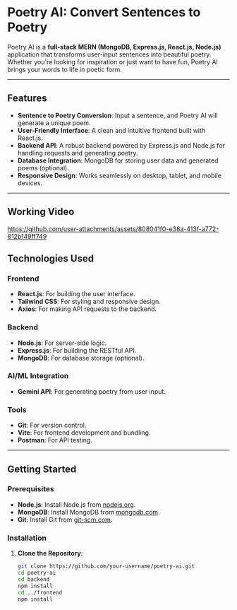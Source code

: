 # Poetry AI: Convert Sentences to Poetry

Poetry AI is a **full-stack MERN (MongoDB, Express.js, React.js, Node.js)** application that transforms user-input sentences into beautiful poetry. Whether you're looking for inspiration or just want to have fun, Poetry AI brings your words to life in poetic form.

---

## Features

- **Sentence to Poetry Conversion**: Input a sentence, and Poetry AI will generate a unique poem.
- **User-Friendly Interface**: A clean and intuitive frontend built with React.js.
- **Backend API**: A robust backend powered by Express.js and Node.js for handling requests and generating poetry.
- **Database Integration**: MongoDB for storing user data and generated poems (optional).
- **Responsive Design**: Works seamlessly on desktop, tablet, and mobile devices.

---
## Working Video 
https://github.com/user-attachments/assets/808041f0-e38a-413f-a772-812b149ff749




## Technologies Used

### Frontend
- **React.js**: For building the user interface.
- **Tailwind CSS**: For styling and responsive design.
- **Axios**: For making API requests to the backend.

### Backend
- **Node.js**: For server-side logic.
- **Express.js**: For building the RESTful API.
- **MongoDB**: For database storage (optional).

### AI/ML Integration
- **Gemini API**: For generating poetry from user input.

### Tools
- **Git**: For version control.
- **Vite**: For frontend development and bundling.
- **Postman**: For API testing.

---

## Getting Started

### Prerequisites
- **Node.js**: Install Node.js from [nodejs.org](https://nodejs.org/).
- **MongoDB**: Install MongoDB from [mongodb.com](https://www.mongodb.com/).
- **Git**: Install Git from [git-scm.com](https://git-scm.com/).

### Installation

1. **Clone the Repository**:
   ```bash
   git clone https://github.com/your-username/poetry-ai.git
   cd poetry-ai
   cd backend
   npm install
   cd ../frontend
   npm install
